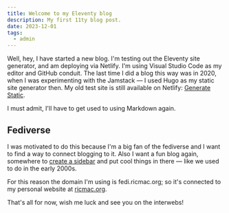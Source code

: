 ```yaml
---
title: Welcome to my Eleventy blog
description: My first 11ty blog post.
date: 2023-12-01
tags:
  - admin
---
```

Well, hey, I have started a new blog. I'm testing out the Eleventy site generator, and am deploying via Netlify. I'm using Visual Studio Code as my editor and GitHub conduit. The last time I did a blog this way was in 2020, when I was experimenting with the Jamstack — I used Hugo as my static site generator then. My old test site is still available on Netlify: [Generate Static](https://generatestatic.netlify.app/).

I must admit, I'll have to get used to using Markdown again. 

## Fediverse

I was motivated to do this because I'm a big fan of the fediverse and I want to find a way to connect blogging to it. Also I want a fun blog again, somewhere to [create a sidebar](https://mastodon.social/@ricmac/111489177217562043) and put cool things in there — like we used to do in the early 2000s.

For this reason the domain I'm using is fedi.ricmac.org; so it's connected to my personal website at [ricmac.org](https://ricmac.org/).

That's all for now, wish me luck and see you on the interwebs!